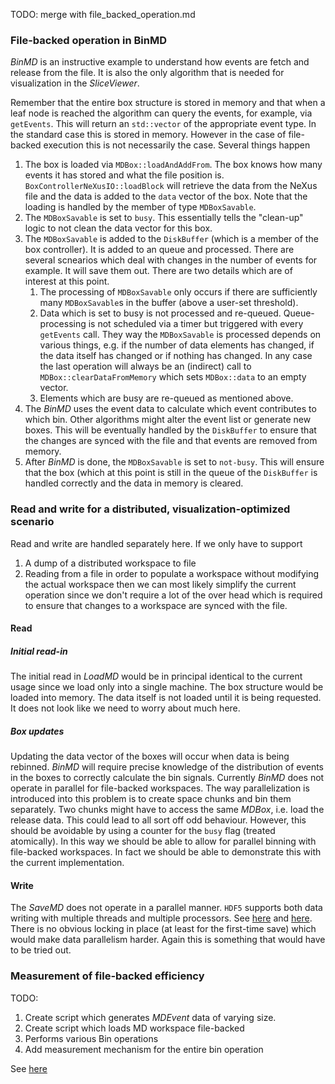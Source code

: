 
TODO: merge with file_backed_operation.md


### File-backed operation in BinMD

*BinMD* is an instructive example to understand how events are fetch and
release from the file. It is also the only algorithm that is needed for
visualization in the *SliceViewer*.

Remember that the entire box structure is stored in memory and that when a
leaf node is reached the algorithm can query the events, for example, via
`getEvents`. This will return an `std::vector` of the appropriate event
type. In the standard case this is stored in memory. However in the case
of file-backed execution this is not necessarily the case. Several things happen

1. The box is loaded via `MDBox::loadAndAddFrom`. The box knows how
   many events it has stored and what the file position is. `BoxControllerNeXusIO::loadBlock` will retrieve the data from the
   NeXus file and the data is added to the `data` vector of the box.
   Note that the loading is handled by the member of type `MDBoxSavable`.
2. The `MDBoxSavable` is set to `busy`. This essentially tells the "clean-up"
   logic to not clean the data vector for this box.
3. The `MDBoxSavable` is added to the `DiskBuffer` (which is a member of the box
   controller). It is added to an queue and processed. There are several
   scnearios which deal with changes in the number of events for example. It
   will save them out. There are two details which are of interest at this
   point.
   1. The processing of `MDBoxSavable` only occurs if there are sufficiently
      many `MDBoxSavable`s in the buffer (above a user-set threshold).
   2. Data which is set to busy is not processed and re-queued. Queue-processing
      is not scheduled via a timer but triggered with every `getEvents` call.
      They way the `MDBoxSavable` is processed depends on various things, e.g.
      if the number of data elements has changed, if the data itself has changed
      or if nothing has changed. In any case the last operation will always be
      an (indirect) call to `MDBox::clearDataFromMemory` which sets `MDBox::data`
      to an empty vector.
   3. Elements which are busy are re-queued as mentioned above.    
4. The *BinMD* uses the event data to calculate which event contributes to which
   bin. Other algorithms might alter the event list or generate new boxes. This
   will be eventually handled by the `DiskBuffer` to ensure that the changes
   are synced with the file and that events are removed from memory.
5. After *BinMD* is done, the `MDBoxSavable` is set to `not-busy`. This will
   ensure that the box (which at this point is still in the queue of the
   `DiskBuffer` is handled correctly and the data in memory is cleared.


### Read and write for a distributed, visualization-optimized scenario

Read and write are handled separately here. If we only have to support
1. A dump of a distributed workspace to file
2. Reading from a file in order to populate a workspace without modifying
   the actual workspace
then we can most likely simplify the current operation since we don't require
a lot of the over head which is required to ensure that changes to a workspace
are synced with the file.

#### Read

##### Initial read-in

The initial read in *LoadMD* would be in principal
identical to the current usage since we load only
into a single machine. The box structure would be
loaded into memory. The data itself is not loaded
until it is being requested. It does not look like
we need to worry about much here.

##### Box updates

Updating the data vector of the boxes will occur when data is being rebinned. *BinMD* will require
precise knowledge of the distribution of events in the boxes to correctly calculate the bin signals. Currently *BinMD* does not operate in parallel for
file-backed workspaces. The way parallelization is introduced into this problem is to create space chunks and bin them separately. Two chunks might have to access the same *MDBox*, i.e. load the release data. This could lead to all sort off
odd behaviour. However, this should be avoidable by using a counter for the `busy` flag (treated atomically). In this way we should be able to allow for parallel
binning with file-backed workspaces. In fact we should be able to demonstrate this
with the current implementation.

#### Write

The *SaveMD* does not operate in a parallel manner. `HDF5` supports both
data writing with multiple threads and multiple processors. See [here](https://support.hdfgroup.org/HDF5/doc1.6/TechNotes/openmp-hdf5.c) and
 [here](https://support.hdfgroup.org/HDF5/Tutor/parallel.html). There is no
obvious locking in place (at least for the first-time save) which would make
data parallelism harder. Again this is something that would have to be tried out.

### Measurement of file-backed efficiency

TODO:
  1. Create script which generates *MDEvent* data of varying size.
  1. Create script which loads MD workspace file-backed
  1. Performs various Bin operations
  1. Add measurement mechanism for the entire bin operation

See [here](./md_dummy_generator.py)
